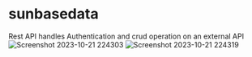 # sunbasedata
Rest API handles Authentication and crud operation on an external API 
![Screenshot 2023-10-21 224303](https://github.com/Abhijeet103/sunbasedata/assets/93581505/256822d6-d5fc-4c28-aea3-66ca9a283c62)
![Screenshot 2023-10-21 224319](https://github.com/Abhijeet103/sunbasedata/assets/93581505/6e6126a0-ed29-4b85-aa25-d067731e8b83)
